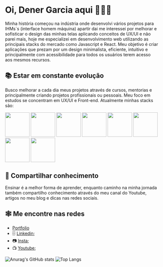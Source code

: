 # Oi, Dener Garcia aqui 🧑🏻‍💻 
Minha história começou na indústria onde desenvolvi vários projetos para IHMs`s (interface homem máquina) apartir dai me interessei por melhorar e sofisticar o design das minhas telas aplicando conceitos de UX/UI e não parei mais, hoje me especializei em desenvolvimento web utilizando as principais stacks do mercado como Javascript e React.
Meu objetivo é criar aplicações que prezam por um design minimalista, eficiente, intuitivo e principalmente com acessibilidade para todos os usuários terem acesso aos mesmos recursos.


  
## 📚 Estar em constante evolução 
Busco melhorar a cada dia meus projetos através de cursos, mentorias e principalmente criando projetos profissionais ou pessoais.
Meu foco em estudos se concentram em UX/UI e Front-end.
Atualmente minhas stacks são:

<div>
  <img src="https://cdn.jsdelivr.net/gh/devicons/devicon/icons/html5/html5-original.svg" width="80px" />
  <img src="https://cdn.jsdelivr.net/gh/devicons/devicon/icons/css3/css3-original.svg" width="80px"/>
  <img src="https://cdn.jsdelivr.net/gh/devicons/devicon/icons/sass/sass-original.svg" width="80px"/>
  <img src="https://cdn.jsdelivr.net/gh/devicons/devicon/icons/javascript/javascript-original.svg" width="80px"/>
  <img src="https://cdn.jsdelivr.net/gh/devicons/devicon/icons/nodejs/nodejs-original.svg" width="80px"/>  
  <img src="https://cdn.jsdelivr.net/gh/devicons/devicon/icons/react/react-original.svg" width="80px"/>
  <img src="https://cdn.jsdelivr.net/gh/devicons/devicon/icons/figma/figma-original.svg" width="80px"/>
  <img src="https://cdn.jsdelivr.net/gh/devicons/devicon/icons/linux/linux-original.svg" width="80px"/>        
</div>
 
## 🫴 Compartilhar conhecimento
  Ensinar é a melhor forma de aprender, enquanto caminho na minha jornada também compartilho conhecimento através do meu canal do Youtube, artigos no meu blog e dicas nas redes sociais.
  
## 🕸️ Me encontre nas redes
   * [Portfolio](https://www.dener.criarbr.com)
   * 🗄️ [Linkedin](https://www.linkedin.com/in/denergarcia/);
   * 📷 [Insta](https://www.instagram.com/dener.criarbr/);
   * 📺 [Youtube](https://www.youtube.com/channel/UCTt8-o-ya6n25WtuYTj0hBw);

![Anurag's GitHub stats](https://github-readme-stats.vercel.app/api?username=dener-garcia&show_icons=true&theme=transparent)
![Top Langs](https://github-readme-stats.vercel.app/api/top-langs/?username=dener-garcia&layout=compact&theme=transparent)
